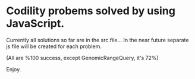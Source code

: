# Codility probems solved by using JavaScript.

Currently all solutions so far are in the src.file...
In the near future separate js file will be created for each problem.

(All are %100 success, except GenomicRangeQuery, it's 72%)

Enjoy.
